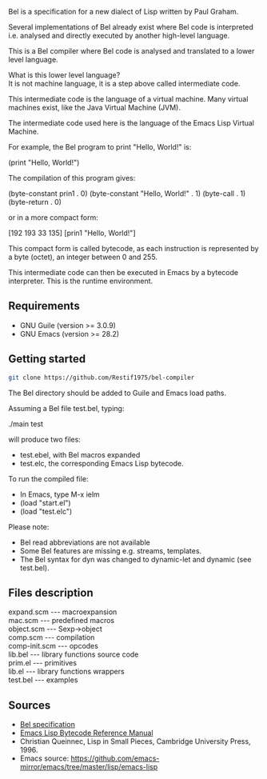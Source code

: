 Bel is a specification for a new dialect of Lisp written by Paul Graham.

Several implementations of Bel already exist where Bel code is interpreted i.e. analysed and directly executed by another high-level language.

This is a Bel compiler where Bel code is analysed and translated to a lower level language.

What is this lower level language?  
It is not machine language, it is a step above called intermediate code.

This intermediate code is the language of a virtual machine. 
Many virtual machines exist, like the Java Virtual Machine (JVM).

The intermediate code used here is the language of the Emacs Lisp Virtual Machine.

For example, the Bel program to print "Hello, World!" is:

(print "Hello, World!")

The compilation of this program gives:

(byte-constant prin1 . 0)
(byte-constant "Hello, World!" . 1)
(byte-call . 1)
(byte-return . 0)

or in a more compact form:

[192 193 33 135] [prin1 "Hello, World!"]

This compact form is called bytecode, as each instruction is represented by a byte (octet), an integer between 0 and 255.

This intermediate code can then be executed in Emacs by a bytecode interpreter.
This is the runtime environment.

## Requirements

- GNU Guile (version >= 3.0.9)
- GNU Emacs (version >= 28.2)

## Getting started

```sh
git clone https://github.com/Restif1975/bel-compiler
```

The Bel directory should be added to Guile and Emacs load paths.

Assuming a Bel file test.bel, typing:

./main test

will produce two files:

- test.ebel, with Bel macros expanded
- test.elc, the corresponding Emacs Lisp bytecode.

To run the compiled file:

- In Emacs, type M-x ielm
- (load "start.el")
- (load "test.elc")

Please note:

- Bel read abbreviations are not available
- Some Bel features are missing e.g. streams, templates.
- The Bel syntax for dyn was changed to dynamic-let and dynamic (see test.bel).

## Files description

expand.scm     --- macroexpansion  
mac.scm        --- predefined macros  
object.scm     --- Sexp->object  
comp.scm       --- compilation  
comp-init.scm  --- opcodes  
lib.bel        --- library functions source code  
prim.el        --- primitives  
lib.el         --- library functions wrappers  
test.bel       --- examples  

## Sources

- [Bel specification](http://www.paulgraham.com/bel.html)
- [Emacs Lisp Bytecode Reference Manual](https://rocky.github.io/elisp-bytecode.pdf)
- Christian Queinnec, Lisp in Small Pieces, Cambridge University Press, 1996.
- Emacs source: https://github.com/emacs-mirror/emacs/tree/master/lisp/emacs-lisp



















